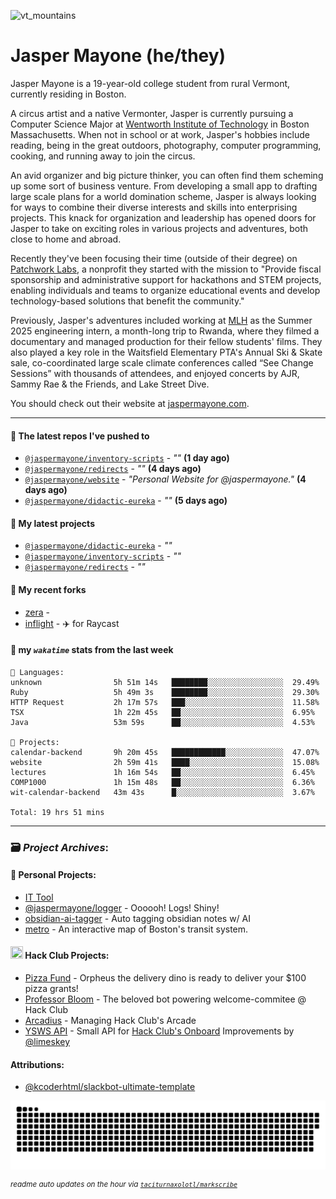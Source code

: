 ![vt_mountains](https://github.com/jaspermayone/jaspermayone/assets/65788728/0597adb6-37c9-4db7-b6d8-1d7107b7bdd8)

# Jasper Mayone (he/they)

Jasper Mayone is a 19-year-old college student from rural Vermont, currently residing in Boston.

A circus artist and a native Vermonter, Jasper is currently pursuing a Computer Science Major at [Wentworth Institute of Technology](https://wit.edu) in Boston Massachusetts. When not in school or at work, Jasper's hobbies include reading, being in the great outdoors, photography, computer programming, cooking, and running away to join the circus.

An avid organizer and big picture thinker, you can often find them scheming up some sort of business venture. From developing a small app to drafting large scale plans for a world domination scheme, Jasper is always looking for ways to combine their diverse interests and skills into enterprising projects. This knack for organization and leadership has opened doors for Jasper to take on exciting roles in various projects and adventures, both close to home and abroad.

Recently they've been focusing their time (outside of their degree) on [Patchwork Labs](https://github.com/patchworklabsorg), a nonprofit they started with the mission to "Provide fiscal sponsorship and administrative support for hackathons and STEM projects, enabling individuals and teams to organize educational events and develop technology-based solutions that benefit the community."

Previously, Jasper's adventures included working at [MLH](https://mlh.io/) as the Summer 2025 engineering intern, a month-long trip to Rwanda, where they filmed a documentary and managed production for their fellow students' films. They also played a key role in the Waitsfield Elementary PTA's Annual Ski & Skate sale, co-coordinated large scale climate conferences called “See Change Sessions” with thousands of attendees, and enjoyed concerts by AJR, Sammy Rae & the Friends, and Lake Street Dive.

You should check out their website at [jaspermayone.com](https://jaspermayone.com).

---

#### 👷 The latest repos I've pushed to

- [`@jaspermayone/inventory-scripts`](https://github.com/jaspermayone/inventory-scripts) - _""_ **(1 day ago)**
- [`@jaspermayone/redirects`](https://github.com/jaspermayone/redirects) - _""_ **(4 days ago)**
- [`@jaspermayone/website`](https://github.com/jaspermayone/website) - _"Personal Website for @jaspermayone."_ **(4 days ago)**
- [`@jaspermayone/didactic-eureka`](https://github.com/jaspermayone/didactic-eureka) - _""_ **(5 days ago)**

#### 🌱 My latest projects

- [`@jaspermayone/didactic-eureka`](https://github.com/jaspermayone/didactic-eureka) - _""_
- [`@jaspermayone/inventory-scripts`](https://github.com/jaspermayone/inventory-scripts) - _""_
- [`@jaspermayone/redirects`](https://github.com/jaspermayone/redirects) - _""_

#### 🍴 My recent forks

- [zera](https://github.com/jaspermayone-forks/zera) - 
- [inflight](https://github.com/jaspermayone-forks/inflight) - ✈️ for Raycast

#### 📡 my _`wakatime`_ stats from the last week

```text
💾 Languages:
unknown                5h 51m 14s   ████████░░░░░░░░░░░░░░░░░  29.49%
Ruby                   5h 49m 3s    ████████░░░░░░░░░░░░░░░░░  29.30%
HTTP Request           2h 17m 57s   ███░░░░░░░░░░░░░░░░░░░░░░  11.58%
TSX                    1h 22m 45s   ██░░░░░░░░░░░░░░░░░░░░░░░  6.95%
Java                   53m 59s      ██░░░░░░░░░░░░░░░░░░░░░░░  4.53%

💼 Projects:
calendar-backend       9h 20m 45s   ████████████░░░░░░░░░░░░░  47.07%
website                2h 59m 41s   ████░░░░░░░░░░░░░░░░░░░░░  15.08%
lectures               1h 16m 54s   ██░░░░░░░░░░░░░░░░░░░░░░░  6.45%
COMP1000               1h 15m 48s   ██░░░░░░░░░░░░░░░░░░░░░░░  6.36%
wit-calendar-backend   43m 43s      █░░░░░░░░░░░░░░░░░░░░░░░░  3.67%

Total: 19 hrs 51 mins
```


---

### 🗃️ _Project Archives_:

#### 🌱 Personal Projects:
- [IT Tool](https://github.com/jaspermayone/ittool)
- [@jaspermayone/logger](https://github.com/jaspermayone/logger) - Oooooh! Logs! Shiny!
- [obsidian-ai-tagger](https://github.com/jaspermayone/obsidian-ai-tagger) - Auto tagging obsidian notes w/ AI
- [metro](https://github.com/jaspermayone/metro) - An interactive map of Boston's transit system.

#### <img src="https://assets.hackclub.com/icon-progress-rounded.png" width="20" height="20" /> Hack Club Projects:
- [Pizza Fund](https://github.com/hackclub/pizza-fund) - Orpheus the delivery dino is ready to deliver your $100 pizza grants!
- [Professor Bloom](https://github.com/hackclub/professor-bloom) - The beloved bot powering welcome-commitee @ Hack Club
- [Arcadius](https://github.com/hackclub/arcadius) - Managing Hack Club's Arcade
- [YSWS API](https://github.com/jaspermayone/ysws-api) - Small API for [Hack Club's Onboard](https://hackclub.com/onboard/) Improvements by [@limeskey](https://github.com/limeskey)

#### Attributions:
- [@kcoderhtml/slackbot-ultimate-template](https://github.com/kcoderhtml/slackbot-ultimate-template?tab=readme-ov-file#template-example)

<picture>
  <source media="(prefers-color-scheme: dark)" srcset="assets/snake/github-contribution-grid-snake-dark.svg" />
  <source media="(prefers-color-scheme: light)" srcset="assets/snake/github-contribution-grid-snake.svg" />
  <img alt="github-snake" src="assets/snake/github-contribution-grid-snake.svg" />
</picture>

<sup><em>readme auto updates on the hour via
  <a href="https://github.com/taciturnaxolotl/markscribe">
    <code>taciturnaxolotl/markscribe</code>
  </a>
</em></sup>
